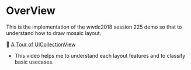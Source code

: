# OverView

This is the implementation of the wwdc2018 session 225 demo so that to understand how to draw mosaic layout.

:eyes: [A Tour of UICollectionView](https://developer.apple.com/videos/play/wwdc2018/225/?time=1623)
  - This video helps me to understand each layout features and to classify basic usecases.
